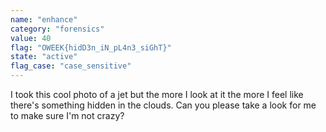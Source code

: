 ```yaml
---
name: "enhance"
category: "forensics"
value: 40
flag: "OWEEK{hidD3n_iN_pL4n3_siGhT}"
state: "active"
flag_case: "case_sensitive"
---
```


I took this cool photo of a jet but the more I look at it the more I feel like there's something hidden in the clouds. Can you please take a look for me to make sure I'm not crazy?
